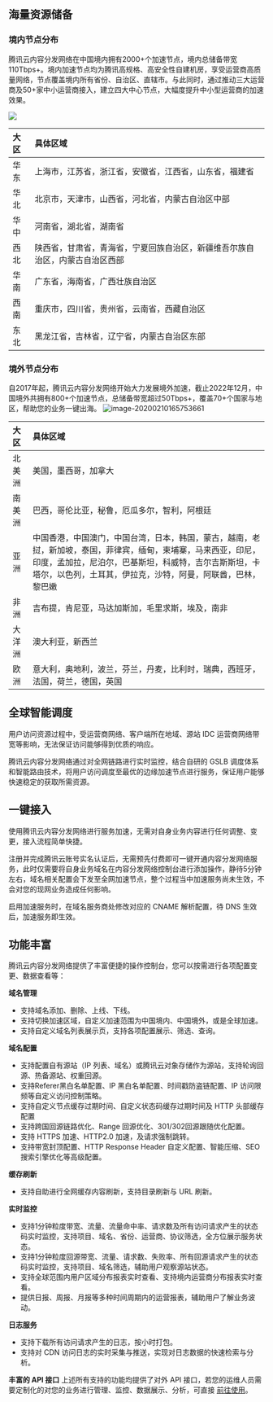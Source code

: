 ## 海量资源储备

### 境内节点分布

腾讯云内容分发网络在中国境内拥有2000+个加速节点，境内总储备带宽110Tbps+。境内加速节点均为腾讯高规格、高安全性自建机房，享受运营商高质量网络，节点覆盖境内所有省份、自治区、直辖市。与此同时，通过推动三大运营商及50+家中小运营商接入，建立四大中心节点，大幅度提升中小型运营商的加速效果。

![](https://main.qcloudimg.com/raw/c7af2903e117b831a68bbaaf13967181.png)

| 大区 | 具体区域                                                     |
| :--- | :----------------------------------------------------------- |
| 华东 | 上海市，江苏省，浙江省，安徽省，江西省，山东省，福建省       |
| 华北 | 北京市，天津市，山西省，河北省，内蒙古自治区中部             |
| 华中 | 河南省，湖北省，湖南省                                       |
| 西北 | 陕西省，甘肃省，青海省，宁夏回族自治区，新疆维吾尔族自治区，内蒙古自治区西部 |
| 华南 | 广东省，海南省，广西壮族自治区                               |
| 西南 | 重庆市，四川省，贵州省，云南省，西藏自治区                   |
| 东北 | 黑龙江省，吉林省，辽宁省，内蒙古自治区东部                   |

### 境外节点分布

自2017年起，腾讯云内容分发网络开始大力发展境外加速，截止2022年12月，中国境外共拥有800+个加速节点，总储备带宽超过50Tbps+，覆盖70+个国家与地区，帮助您的业务一键出海。
![image-20200210165753661](https://main.qcloudimg.com/raw/034a95d5f46fb8bf848c0a53dd265611.png)

| 大区   | 具体区域                                                     |
| :----- | :----------------------------------------------------------- |
| 北美洲 | 美国，墨西哥，加拿大                                         |
| 南美洲 | 巴西，哥伦比亚，秘鲁，厄瓜多尔，智利，阿根廷                 |
| 亚洲   | 中国香港，中国澳门，中国台湾，日本，韩国，蒙古，越南，老挝，新加坡，泰国，菲律宾，缅甸，柬埔寨，马来西亚，印尼，印度，孟加拉，尼泊尔，巴基斯坦，科威特，吉尔吉斯斯坦，卡塔尔，以色列，土耳其，伊拉克，沙特，阿曼，阿联酋，巴林，黎巴嫩 |
| 非洲   | 吉布提，肯尼亚，马达加斯加，毛里求斯，埃及，南非             |
| 大洋洲 | 澳大利亚，新西兰                                             |
| 欧洲   | 意大利，奥地利，波兰，芬兰，丹麦，比利时，瑞典，西班牙，法国，荷兰，德国，英国 |

## 全球智能调度

用户访问资源过程中，受运营商网络、客户端所在地域、源站 IDC 运营商网络带宽等影响，无法保证访问能够得到优质的响应。

腾讯云内容分发网络通过对全网链路进行实时监控，结合自研的 GSLB 调度体系和智能路由技术，将用户访问调度至最优的边缘加速节点进行服务，保证用户能够快速稳定的获取所需资源。

## 一键接入

使用腾讯云内容分发网络进行服务加速，无需对自身业务内容进行任何调整、变更，接入流程简单快捷。

注册并完成腾讯云账号实名认证后，无需预先付费即可一键开通内容分发网络服务，此时仅需要将自身业务域名在内容分发网络控制台进行添加操作，静待5分钟左右，域名相关配置会下发至全网加速节点，整个过程当中加速服务尚未生效，不会对您的现网业务造成任何影响。

启用加速服务时，在域名服务商处修改对应的 CNAME 解析配置，待 DNS 生效后，加速服务即生效。

## 功能丰富

腾讯云内容分发网络提供了丰富便捷的操作控制台，您可以按需进行各项配置变更、数据查看等：

**域名管理**

- 支持域名添加、删除、上线、下线。
- 支持切换加速区域，自定义加速范围为中国境内、中国境外，或是全球加速。
- 支持自定义域名列表展示页，支持各项配置展示、筛选、查询。

**域名配置**

- 支持配置自有源站（IP 列表、域名）或腾讯云对象存储作为源站，支持轮询回源、热备源站、权重回源。
- 支持Referer黑白名单配置、IP 黑白名单配置、时间戳防盗链配置、IP 访问限频等自定义访问控制策略。
- 支持自定义节点缓存过期时间、自定义状态码缓存过期时间及 HTTP 头部缓存配置
- 支持跨国回源链路优化、Range 回源优化、301/302回源跟随优化配置。
- 支持 HTTPS 加速、HTTP2.0 加速，及请求强制跳转。
- 支持带宽封顶配置、HTTP Response Header 自定义配置、智能压缩、SEO 搜索引擎优化等高级配置。

**缓存刷新**

- 支持自助进行全网缓存内容刷新，支持目录刷新与 URL 刷新。

**实时监控**

- 支持1分钟粒度带宽、流量、流量命中率、请求数及所有访问请求产生的状态码实时监控，支持项目、域名、省份、运营商、协议筛选，全方位展示服务状态。
- 支持1分钟粒度回源带宽、流量、请求数、失败率、所有回源请求产生的状态码实时监控，支持项目、域名筛选，辅助用户观察源站状态。
- 支持全球范围内用户区域分布报表实时查看、支持境内运营商分布报表实时查看。
- 提供日报、周报、月报等多种时间周期内的运营报表，辅助用户了解业务波动。

**日志服务**

- 支持下载所有访问请求产生的日志，按小时打包。
- 支持对 CDN 访问日志的实时采集与推送，实现对日志数据的快速检索与分析。

**丰富的 API 接口**
上述所有支持的功能均提供了对外 API 接口，若您的运维人员需要定制化的对您的业务进行管理、监控、数据展示、分析，可直接 [前往使用](https://intl.cloud.tencent.com/document/product/228/31719)。
